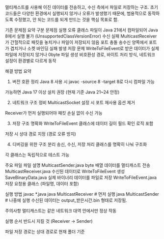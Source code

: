 멀티캐스트를 사용해 이진 데이터를 전송하고, 수신 측에서 파일로 저장하는 구조.
초기 코드들은 다양한 환경에서 실행되지 않거나 오류가 발생했기 때문에, 범용적으로 동작하도록 수정했고, 안 되는 코드를 되게 만드는 것을 핵심 목표로 함.

기존 문제점 요약
구분	문제점
실행 오류	클래스 파일이 Java 21에서 컴파일되어 Java 8에서 실행 불가 (UnsupportedClassVersionError)
수신 실패	MulticastReceiver가 간헐적으로 패킷을 놓치거나 파일이 저장되지 않음
포트 충돌	송수신 양쪽에서 포트가 겹치거나 소켓 바인딩 실패 발생
저장 문제	WriteToFileEvent로 받은 데이터가 실제 파일에 저장되지 않거나 0byte 파일 생성
비호환성	경로, 바이트 처리 방식, 네트워크 설정이 환경별로 다르게 동작

해결 방법 요약
1. 버전 호환 정리
Java 8 사용 시 javac -source 8 -target 8로 다시 컴파일 가능

가능하면 Java 17 이상 설치 권장 (현재 기준 Java 21~24 안정)

2. 네트워크 구조 정비
MulticastSocket 설정 시 포트 재사용 옵션 제거

Receiver가 먼저 실행되어야 패킷 손실 없이 수신 가능

3. 저장 구조 명확화
WriteToFileEvent 클래스에 데이터 길이 필드 확인 로직 포함

저장 시 상대 경로 지정 (경로 오류 방지)

4. 디버깅을 위한 구조 분리
송신, 수신, 저장 처리 클래스를 명확히 나눠 구조화

각 클래스는 독립적으로 테스트 가능

주요 파일
파일	설명
MulticastSender.java	byte 배열 데이터를 멀티캐스트 전송
MulticastReceiver.java	수신된 데이터로 WriteToFileEvent 생성
SaveBinaryData.java	실제 바이너리 데이터를 파일로 저장
WriteToFileEvent.java	저장 요청용 클래스 (파일명, 데이터 포함)

실행 방법
javac *.java
java MulticastReceiver  # 먼저 실행
java MulticastSender    # 나중에 실행
수신된 데이터는 output_받은시간.bin 형태로 저장됨.

주의사항
멀티캐스트는 같은 네트워크 대역 안에서만 정상 작동

실행 순서 반드시 지킬 것 (Receiver → Sender)

파일 저장 경로는 상대 경로로 현재 폴더 기준
